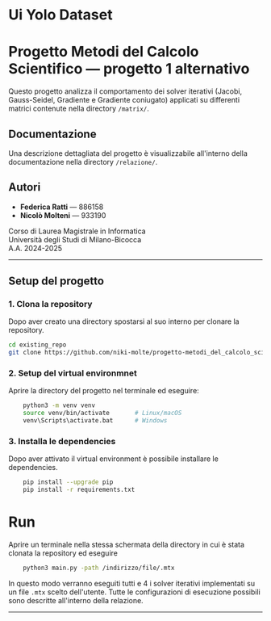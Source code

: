 # Ui Yolo Dataset

# Progetto Metodi del Calcolo Scientifico — progetto 1 alternativo

Questo progetto analizza il comportamento dei solver iterativi (Jacobi, Gauss-Seidel, Gradiente e Gradiente coniugato) applicati su differenti matrici contenute nella directory ```/matrix/```.

## Documentazione

Una descrizione dettagliata del progetto è visualizzabile all'interno della documentazione nella directory ```/relazione/```.


## Autori

- **Federica Ratti** — 886158
- **Nicolò Molteni** — 933190

Corso di Laurea Magistrale in Informatica  
Università degli Studi di Milano-Bicocca  
A.A. 2024-2025

---

## Setup del progetto

### 1. Clona la repository

Dopo aver creato una directory spostarsi al suo interno per clonare la repository.

```bash
cd existing_repo
git clone https://github.com/niki-molte/progetto-metodi_del_calcolo_scientifico
```

### 2. Setup del virtual environmnet

Aprire la directory del progetto nel terminale ed eseguire:

```bash
    python3 -m venv venv
    source venv/bin/activate       # Linux/macOS
    venv\Scripts\activate.bat      # Windows
```

### 3. Installa le dependencies

Dopo aver attivato il virtual environment è possibile installare le dependencies.

```bash
    pip install --upgrade pip
    pip install -r requirements.txt
```  

# Run

Aprire un terminale nella stessa schermata della directory in cui è stata clonata la repository ed eseguire

```bash
    python3 main.py -path /indirizzo/file/.mtx
```  

In questo modo verranno eseguiti tutti e 4 i solver iterativi implementati su un file ```.mtx``` scelto dell'utente. Tutte le configurazioni di esecuzione possibili sono descritte all'interno della relazione.

---
